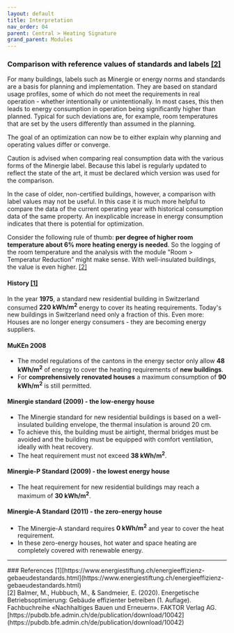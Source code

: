 ```yaml
---
layout: default
title: Interpretation
nav_order: 04
parent: Central > Heating Signature
grand_parent: Modules
---
```


### Comparison with reference values of standards and labels <a href="#inter_balmer2020">[2]</a>
For many buildings, labels such as Minergie or energy norms and standards are a basis for planning and implementation.
They are based on standard usage profiles, some of which do not meet the requirements in real operation - whether intentionally or unintentionally.
In most cases, this then leads to energy consumption in operation being significantly higher than planned.
Typical for such deviations are, for example, room temperatures that are set by the users differently than assumed in the planning. 

The goal of an optimization can now be to either explain why planning and operating values differ or converge. 

Caution is advised when comparing real consumption data with the various forms of the Minergie label. Because this label is regularly updated to reflect the state of the art, it must be declared which version was used for the comparison.

In the case of older, non-certified buildings, however, a comparison with label values may not be useful.
In this case it is much more helpful to compare the data of the current operating year with historical consumption data of the same property.
An inexplicable increase in energy consumption indicates that there is potential for optimization. 

Consider the following rule of thumb: **per degree of higher room temperature about 6% more heating energy is needed**.
So the logging of the room temperature and the analysis with the module "Room > Temperatur Reduction" might make sense.
With well-insulated buildings, the value is even higher. <a href="#inter_balmer2020">[2]</a>

#### History <a href="#inter_energiestiftung">[1]</a>
In the year **1975**, a standard new residential building in Switzerland consumed **220 kWh/m<sup>2</sup>** energy to cover its heating requirements.
Today's new buildings in Switzerland need only a fraction of this. Even more: Houses are no longer energy consumers - they are becoming energy suppliers.

#### MuKEn 2008
- The model regulations of the cantons in the energy sector only allow **48 kWh/m<sup>2</sup>** of energy to cover the heating requirements of **new buildings**.
- For **comprehensively renovated houses** a maximum consumption of **90 kWh/m<sup>2</sup>** is still permitted.

#### Minergie standard (2009) - the low-energy house
- The Minergie standard for new residential buildings is based on a well-insulated building envelope, the thermal insulation is around 20 cm.
- To achieve this, the building must be airtight, thermal bridges must be avoided and the building must be equipped with comfort ventilation, ideally with heat recovery.
- The heat requirement must not exceed **38 kWh/m<sup>2</sup>**.

#### Minergie-P Standard (2009) - the lowest energy house
- The heat requirement for new residential buildings may reach a maximum of **30 kWh/m<sup>2</sup>**.

#### Minergie-A Standard (2011) - the zero-energy house
- The Minergie-A standard requires **0 kWh/m<sup>2</sup>** and year to cover the heat requirement.
- In these zero-energy houses, hot water and space heating are completely covered with renewable energy.

<hr>
### References
<a id="inter_energiestiftung">[1]</a>[https://www.energiestiftung.ch/energieeffizienz-gebaeudestandards.html](https://www.energiestiftung.ch/energieeffizienz-gebaeudestandards.html)<br>
<a id="inter_balmer2020">[2]</a> Balmer, M., Hubbuch, M., & Sandmeier, E. (2020). Energetische Betriebsoptimierung: Gebäude effizienter betreiben (1. Auflage). Fachbuchreihe «Nachhaltiges Bauen und Erneuern». FAKTOR Verlag AG. [https://pubdb.bfe.admin.ch/de/publication/download/10042](https://pubdb.bfe.admin.ch/de/publication/download/10042)<br>
